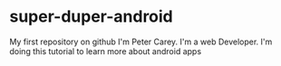 # super-duper-android
My first repository on github
I'm Peter Carey. I'm a web Developer. I'm doing this tutorial to learn more about android apps
